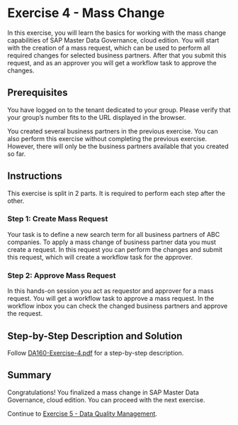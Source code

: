 # Exercise 4 - Mass Change

In this exercise, you will learn the basics for working with the mass change capabilities of SAP Master Data Governance, cloud edition. You will start with the creation of a mass request, which can be used to perform all required changes for selected business partners. After that you submit this request, and as an approver you will get a workflow task to approve the changes.

## Prerequisites

You have logged on to the tenant dedicated to your group. Please verify that your group’s number fits to the URL displayed in the browser.

You created several business partners in the previous exercise. You can also perform this exercise without completing the previous exercise. However, there will only be the business partners available that you created so far.

## Instructions

This exercise is split in 2 parts. It is required to perform each step after the other.

### Step 1: Create Mass Request

Your task is to define a new search term for all business partners of ABC companies. To apply a mass change of business partner data you must create a request. In this request you can perform the changes and submit this request, which will create a workflow task for the approver.

### Step 2: Approve Mass Request

In this hands-on session you act as requestor and approver for a mass request. You will get a workflow task to approve a mass request. In the workflow inbox you can check the changed business partners and approve the request.

## Step-by-Step Description and Solution

Follow [DA160-Exercise-4.pdf](./supplements/DA160-Exercise-4.pdf) for a step-by-step description.

## Summary

Congratulations! You finalized a mass change in SAP Master Data Governance, cloud edition. You can proceed with the next exercise.

Continue to [Exercise 5 - Data Quality Management](exercises/ex5/).
